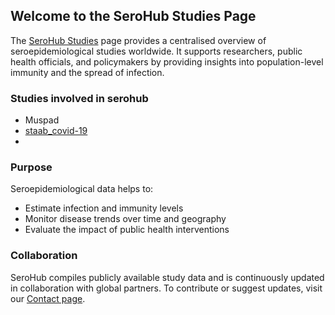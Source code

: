 
## Welcome to the SeroHub Studies Page

The [SeroHub Studies](https://serohub.net/studies/) page provides a centralised overview of seroepidemiological studies worldwide. It supports researchers, public health officials, and policymakers by providing insights into population-level immunity and the spread of infection.

### Studies involved in serohub

- Muspad
- [staab_covid-19](https://serohub.net/the-staab-covid-study/)
- 

### Purpose

Seroepidemiological data helps to:
- Estimate infection and immunity levels
- Monitor disease trends over time and geography
- Evaluate the impact of public health interventions

###  Collaboration

SeroHub compiles publicly available study data and is continuously updated in collaboration with global partners. To contribute or suggest updates, visit our [Contact page](https://serohub.net/contact/).


